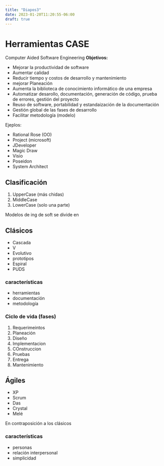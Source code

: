 ```yaml
---
title: "Diapos3"
date: 2023-01-20T11:20:55-06:00
draft: true
---
```


# Herramientas CASE

Computer Aided Software Engineering
**Objetivos:**
+ Mejorar la productividad de software
+ Aumentar calidad
+ Reducir tiempo y costos de desarrollo y mantenimiento
+ mejorar Planeación
+ Aumenta la biblioteca de conocimiento informático de una empresa
+ Automatizar desarollo, documentación, generación de código, prueba de errores, gestión del proyecto
+ Reuso de software, portabilidad y estandaización de la documentación
+ Gestión global de las fases de desarrollo
+ Facilitar metodología (modelo)

Ejeplos:
+ Rational Rose (OO)
+ Project (microsoft)
+ JDeveloper
+ Magic Draw
+ Visio
+ Poseidon
+ System Architect


## Clasificación

1. UpperCase (más chidas)
1. MiddleCase
1. LowerCase (solo una parte)

Modelos de ing de soft se divide en
## Clásicos

+ Cascada
+ V
+ Evolutivo
+ prototipos
+ Espiral
+ PUDS

### características

+ herramientas
+ documentación
+ metodología

### Ciclo de vida (fases)

1. Requerimeintos
2. Planeación
3. Diseño
4. Implementacion
5. COnstruccion
6. Pruebas
7. Entrega
8. Mantenimiento

## Ágiles

+ XP
+ Scrum
+ Das
+ Crystal
+ Melé

En contraposición a los clásicos

### características

+ personas
+ relación interpersonal
+ simplicidad

